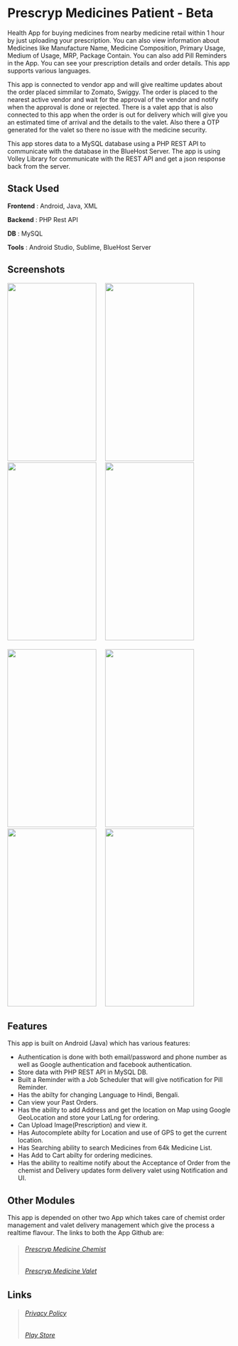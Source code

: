 # Prescryp Medicines Patient - Beta

Health App for buying medicines from nearby medicine retail within 1 hour by just uploading your prescription. You can also view information about Medicines like Manufacture Name, Medicine Composition, Primary Usage, Medium of Usage, MRP, Package Contain. You can also add Pill Reminders in the App. You can see your prescription details and order details. This app supports various languages.

This app is connected to vendor app and will give realtime updates about the order placed simmilar to Zomato, Swiggy. The order is placed to the nearest active vendor and wait for the approval of the vendor and notify when the approval is done or rejected. There is a valet app that is also connected to this app when the order is out for delivery which will give you an estimated time of arrival and the details to the valet. Also there a OTP generated for the valet so there no issue with the medicine security.

This app stores data to a MySQL database using a PHP REST API to communicate with the database in the BlueHost Server. The app is using Volley Library for communicate with the REST API and get a json response back from the server.

## Stack Used

**Frontend** : Android, Java, XML

**Backend** : PHP Rest API

**DB** : MySQL

**Tools** : Android Studio, Sublime, BlueHost Server

## Screenshots

<img src="https://raw.githubusercontent.com/mmitrasish/prescryp-patient/master/screenshots/screenshot4.webp" width="200" height="400"> &nbsp;&nbsp;&nbsp; <img src="https://raw.githubusercontent.com/mmitrasish/prescryp-patient/master/screenshots/screenshot1.webp" width="200" height="400"> &nbsp;&nbsp;&nbsp; <img src="https://raw.githubusercontent.com/mmitrasish/prescryp-patient/master/screenshots/screenshot6.webp" width="200" height="400"> &nbsp;&nbsp;&nbsp; <img src="https://raw.githubusercontent.com/mmitrasish/prescryp-patient/master/screenshots/screenshot2.webp" width="200" height="400"> <br/><br/><img src="https://raw.githubusercontent.com/mmitrasish/prescryp-patient/master/screenshots/screenshot3.webp" width="200" height="400"> &nbsp;&nbsp;&nbsp; <img src="https://raw.githubusercontent.com/mmitrasish/prescryp-patient/master/screenshots/screenshot5.webp" width="200" height="400"> &nbsp;&nbsp;&nbsp; <img src="https://raw.githubusercontent.com/mmitrasish/prescryp-patient/master/screenshots/screenshot7.webp" width="200" height="400">
&nbsp;&nbsp;&nbsp; <img src="https://raw.githubusercontent.com/mmitrasish/prescryp-patient/master/screenshots/screenshot8.webp" width="200" height="400">

## Features

This app is built on Android (Java) which has various features:

- Authentication is done with both email/password and phone number as well as Google authentication and facebook authentication.
- Store data with PHP REST API in MySQL DB.
- Built a Reminder with a Job Scheduler that will give notification for Pill Reminder.
- Has the abilty for changing Language to Hindi, Bengali.
- Can view your Past Orders.
- Has the ability to add Address and get the location on Map using Google GeoLocation and store your LatLng for ordering.
- Can Upload Image(Prescription) and view it.
- Has Autocomplete abilty for Location and use of GPS to get the current location.
- Has Searching ability to search Medicines from 64k Medicine List.
- Has Add to Cart abilty for ordering medicines.
- Has the ability to realtime notify about the Acceptance of Order from the chemist and Delivery updates form delivery valet using Notification and UI.

## Other Modules

This app is depended on other two App which takes care of chemist order management and valet delivery management which give the process a realtime flavour. The links to both the App Github are:

> ###### [Prescryp Medicine Chemist](https://github.com/mmitrasish/prescryp-medicine-chemist)
> ###### [Prescryp Medicine Valet](https://github.com/mmitrasish/prescryp-medicine-valet)

## Links

> ###### [Privacy Policy](https://prescryp-medicines-p.flycricket.io/privacy.html)
> ###### [Play Store](https://play.google.com/store/apps/details?id=com.prescywallet.presdigi)
